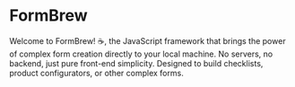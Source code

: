 # FormBrew
Welcome to FormBrew! ☕, the JavaScript framework that brings the power of complex form creation directly to your local machine. No servers, no backend, just pure front-end simplicity. Designed to build checklists, product configurators, or other complex forms.
